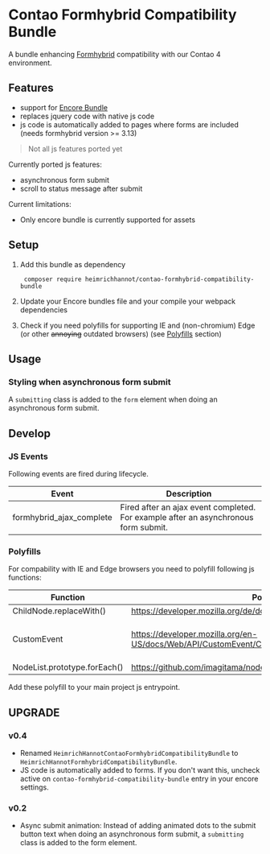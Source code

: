 # Contao Formhybrid Compatibility Bundle

A bundle enhancing [Formhybrid](https://github.com/heimrichhannot/contao-formhybrid) compatibility with our Contao 4 environment.

## Features
* support for [Encore Bundle](https://github.com/heimrichhannot/contao-encore-bundle)
* replaces jquery code with native js code
* js code is automatically added to pages where forms are included (needs formhybrid version >= 3.13)

> Not all js features ported yet

Currently ported js features:
* asynchronous form submit
* scroll to status message after submit

Current limitations:
* Only encore bundle is currently supported for assets

## Setup

1. Add this bundle as dependency

        composer require heimrichhannot/contao-formhybrid-compatibility-bundle

1. Update your Encore bundles file and your compile your webpack dependencies

1. Check if you need polyfills for supporting IE and (non-chromium) Edge (or other ~~annoying~~ outdated browsers) (see [Polyfills](#polyfills) section)

## Usage

### Styling when asynchronous form submit

A `submitting` class is added to the `form` element when doing an asynchronous form submit.   

## Develop

### JS Events

Following events are fired during lifecycle.

Event                    | Description
------------------------ | -----------
formhybrid_ajax_complete | Fired after an ajax event completed. For example after an asynchronous form submit.

### Polyfills

For compability with IE and Edge browsers you need to polyfill following js functions:

Function                     | Polyfill            | Required
---------------------------- | ------------------- | -------
ChildNode.replaceWith()      | https://developer.mozilla.org/de/docs/Web/API/ChildNode/replaceWith | Yes
CustomEvent                  | https://developer.mozilla.org/en-US/docs/Web/API/CustomEvent/CustomEvent | Optional, no finish event is fired
NodeList.prototype.forEach() | https://github.com/imagitama/nodelist-foreach-polyfill | Yes

Add these polyfill to your main project js entrypoint. 

## UPGRADE

### v0.4
* Renamed `HeimrichHannotContaoFormhybridCompatibilityBundle` to `HeimrichHannotFormhybridCompatibilityBundle`.
* JS code is automatically added to forms. If you don't want this, uncheck active on `contao-formhybrid-compatibility-bundle` entry in your encore settings.

### v0.2
* Async submit animation: Instead of adding animated dots to the submit button text when doing an asynchronous form submit, a `submitting` class is added to the form element.

